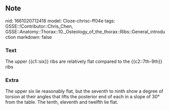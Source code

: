 ## Note
nid: 1661020712418
model: Cloze-chrisc-ff04e
tags: GSSE::!Contributor::Chris_Chen, GSSE::Anatomy::Thorax::10._Osteology_of_the_thorax::Ribs::General_introduction
markdown: false

### Text
<div class='toggle'>
  The upper {{c1::six}} ribs are relatively flat compared to the
  {{c2::7th-9th}} ribs
</div>

### Extra
<p id="5af4658c-aacf-4043-8bb8-13c00043cf60" class="">The upper six
lie reasonably flat, but the seventh to ninth show a degree of
torsion at their angles that lifts the posterior end of each in a
slope of 30° from the table. The tenth, eleventh and twelfth lie
flat.

